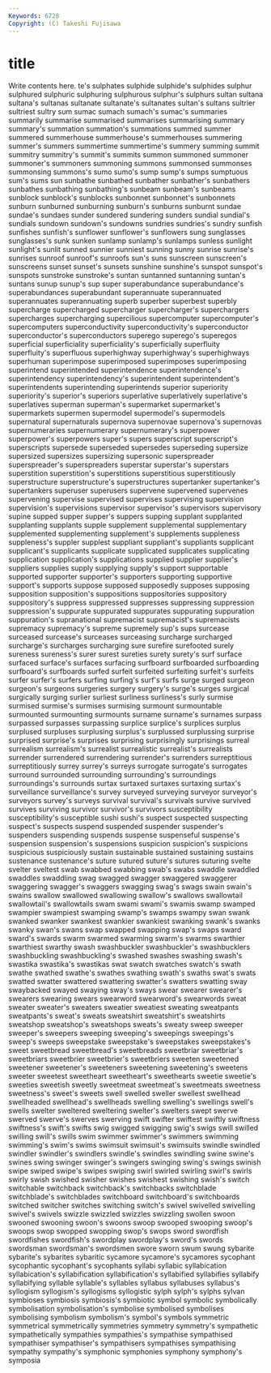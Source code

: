 ```yaml
---
Keywords: 6728 
Copyright: (C) Takeshi Fujisawa
---
```


# title

Write contents here.
te's sulphates sulphide sulphide's
sulphides sulphur sulphured sulphuric sulphuring sulphurous sulphur's sulphurs sultan sultana
sultana's sultanas sultanate sultanate's sultanates sultan's sultans sultrier sultriest sultry
sum sumac sumach sumach's sumac's summaries summarily summarise summarised summarises
summarising summary summary's summation summation's summations summed summer summered summerhouse
summerhouse's summerhouses summering summer's summers summertime summertime's summery summing summit
summitry summitry's summit's summits summon summoned summoner summoner's summoners summoning
summons summonsed summonses summonsing summons's sumo sumo's sump sump's sumps
sumptuous sum's sums sun sunbathe sunbathed sunbather sunbather's sunbathers sunbathes
sunbathing sunbathing's sunbeam sunbeam's sunbeams sunblock sunblock's sunblocks sunbonnet sunbonnet's
sunbonnets sunburn sunburned sunburning sunburn's sunburns sunburnt sundae sundae's sundaes
sunder sundered sundering sunders sundial sundial's sundials sundown sundown's sundowns
sundries sundries's sundry sunfish sunfishes sunfish's sunflower sunflower's sunflowers sung
sunglasses sunglasses's sunk sunken sunlamp sunlamp's sunlamps sunless sunlight sunlight's
sunlit sunned sunnier sunniest sunning sunny sunrise sunrise's sunrises sunroof
sunroof's sunroofs sun's suns sunscreen sunscreen's sunscreens sunset sunset's sunsets
sunshine sunshine's sunspot sunspot's sunspots sunstroke sunstroke's suntan suntanned suntanning
suntan's suntans sunup sunup's sup super superabundance superabundance's superabundances superabundant
superannuate superannuated superannuates superannuating superb superber superbest superbly supercharge supercharged
supercharger supercharger's superchargers supercharges supercharging supercilious supercomputer supercomputer's supercomputers superconductivity
superconductivity's superconductor superconductor's superconductors superego superego's superegos superficial superficiality superficiality's
superficially superfluity superfluity's superfluous superhighway superhighway's superhighways superhuman superimpose superimposed
superimposes superimposing superintend superintended superintendence superintendence's superintendency superintendency's superintendent superintendent's
superintendents superintending superintends superior superiority superiority's superior's superiors superlative superlatively
superlative's superlatives superman superman's supermarket supermarket's supermarkets supermen supermodel supermodel's
supermodels supernatural supernaturals supernova supernovae supernova's supernovas supernumeraries supernumerary supernumerary's
superpower superpower's superpowers super's supers superscript superscript's superscripts supersede superseded
supersedes superseding supersize supersized supersizes supersizing supersonic superspreader superspreader's superspreaders
superstar superstar's superstars superstition superstition's superstitions superstitious superstitiously superstructure superstructure's
superstructures supertanker supertanker's supertankers superuser superusers supervene supervened supervenes supervening
supervise supervised supervises supervising supervision supervision's supervisions supervisor supervisor's supervisors
supervisory supine supped supper supper's suppers supping supplant supplanted supplanting
supplants supple supplement supplemental supplementary supplemented supplementing supplement's supplements suppleness
suppleness's suppler supplest suppliant suppliant's suppliants supplicant supplicant's supplicants supplicate
supplicated supplicates supplicating supplication supplication's supplications supplied supplier supplier's suppliers
supplies supply supplying supply's support supportable supported supporter supporter's supporters
supporting supportive support's supports suppose supposed supposedly supposes supposing supposition
supposition's suppositions suppositories suppository suppository's suppress suppressed suppresses suppressing suppression
suppression's suppurate suppurated suppurates suppurating suppuration suppuration's supranational supremacist supremacist's
supremacists supremacy supremacy's supreme supremely sup's sups surcease surceased surcease's
surceases surceasing surcharge surcharged surcharge's surcharges surcharging sure surefire surefooted
surely sureness sureness's surer surest sureties surety surety's surf surface
surfaced surface's surfaces surfacing surfboard surfboarded surfboarding surfboard's surfboards surfed
surfeit surfeited surfeiting surfeit's surfeits surfer surfer's surfers surfing surfing's
surf's surfs surge surged surgeon surgeon's surgeons surgeries surgery surgery's
surge's surges surgical surgically surging surlier surliest surliness surliness's surly
surmise surmised surmise's surmises surmising surmount surmountable surmounted surmounting surmounts
surname surname's surnames surpass surpassed surpasses surpassing surplice surplice's surplices
surplus surplused surpluses surplusing surplus's surplussed surplussing surprise surprised surprise's
surprises surprising surprisingly surprisings surreal surrealism surrealism's surrealist surrealistic surrealist's
surrealists surrender surrendered surrendering surrender's surrenders surreptitious surreptitiously surrey surrey's
surreys surrogate surrogate's surrogates surround surrounded surrounding surrounding's surroundings surroundings's
surrounds surtax surtaxed surtaxes surtaxing surtax's surveillance surveillance's survey surveyed
surveying surveyor surveyor's surveyors survey's surveys survival survival's survivals survive
survived survives surviving survivor survivor's survivors susceptibility susceptibility's susceptible sushi
sushi's suspect suspected suspecting suspect's suspects suspend suspended suspender suspender's
suspenders suspending suspends suspense suspenseful suspense's suspension suspension's suspensions suspicion
suspicion's suspicions suspicious suspiciously sustain sustainable sustained sustaining sustains sustenance
sustenance's suture sutured suture's sutures suturing svelte svelter sveltest swab
swabbed swabbing swab's swabs swaddle swaddled swaddles swaddling swag swagged
swagger swaggered swaggerer swaggering swagger's swaggers swagging swag's swags swain
swain's swains swallow swallowed swallowing swallow's swallows swallowtail swallowtail's swallowtails
swam swami swami's swamis swamp swamped swampier swampiest swamping swamp's
swamps swampy swan swank swanked swanker swankest swankier swankiest swanking
swank's swanks swanky swan's swans swap swapped swapping swap's swaps
sward sward's swards swarm swarmed swarming swarm's swarms swarthier swarthiest
swarthy swash swashbuckler swashbuckler's swashbucklers swashbuckling swashbuckling's swashed swashes swashing
swash's swastika swastika's swastikas swat swatch swatches swatch's swath swathe
swathed swathe's swathes swathing swath's swaths swat's swats swatted swatter
swattered swattering swatter's swatters swatting sway swaybacked swayed swaying sway's
sways swear swearer swearer's swearers swearing swears swearword swearword's swearwords
sweat sweater sweater's sweaters sweatier sweatiest sweating sweatpants sweatpants's sweat's
sweats sweatshirt sweatshirt's sweatshirts sweatshop sweatshop's sweatshops sweats's sweaty sweep
sweeper sweeper's sweepers sweeping sweeping's sweepings sweepings's sweep's sweeps sweepstake
sweepstake's sweepstakes sweepstakes's sweet sweetbread sweetbread's sweetbreads sweetbriar sweetbriar's sweetbriars
sweetbrier sweetbrier's sweetbriers sweeten sweetened sweetener sweetener's sweeteners sweetening sweetening's
sweetens sweeter sweetest sweetheart sweetheart's sweethearts sweetie sweetie's sweeties sweetish
sweetly sweetmeat sweetmeat's sweetmeats sweetness sweetness's sweet's sweets swell swelled
sweller swellest swellhead swellheaded swellhead's swellheads swelling swelling's swellings swell's
swells swelter sweltered sweltering swelter's swelters swept swerve swerved swerve's
swerves swerving swift swifter swiftest swiftly swiftness swiftness's swift's swifts
swig swigged swigging swig's swigs swill swilled swilling swill's swills
swim swimmer swimmer's swimmers swimming swimming's swim's swims swimsuit swimsuit's
swimsuits swindle swindled swindler swindler's swindlers swindle's swindles swindling swine
swine's swines swing swinger swinger's swingers swinging swing's swings swinish
swipe swiped swipe's swipes swiping swirl swirled swirling swirl's swirls
swirly swish swished swisher swishes swishest swishing swish's switch switchable
switchback switchback's switchbacks switchblade switchblade's switchblades switchboard switchboard's switchboards switched
switcher switches switching switch's swivel swivelled swivelling swivel's swivels swizzle
swizzled swizzles swizzling swollen swoon swooned swooning swoon's swoons swoop
swooped swooping swoop's swoops swop swopped swopping swop's swops sword
swordfish swordfishes swordfish's swordplay swordplay's sword's swords swordsman swordsman's swordsmen
swore sworn swum swung sybarite sybarite's sybarites sybaritic sycamore sycamore's
sycamores sycophant sycophantic sycophant's sycophants syllabi syllabic syllabication syllabication's syllabification
syllabification's syllabified syllabifies syllabify syllabifying syllable syllable's syllables syllabus syllabuses
syllabus's syllogism syllogism's syllogisms syllogistic sylph sylph's sylphs sylvan symbioses
symbiosis symbiosis's symbiotic symbol symbolic symbolically symbolisation symbolisation's symbolise symbolised
symbolises symbolising symbolism symbolism's symbol's symbols symmetric symmetrical symmetrically symmetries
symmetry symmetry's sympathetic sympathetically sympathies sympathies's sympathise sympathised sympathiser sympathiser's
sympathisers sympathises sympathising sympathy sympathy's symphonic symphonies symphony symphony's symposia
